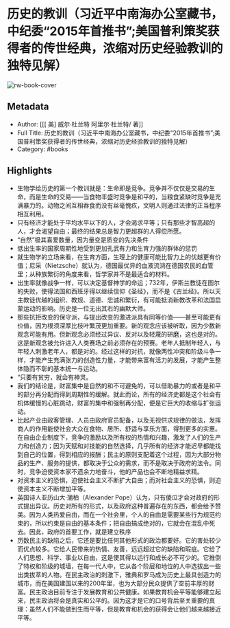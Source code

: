 # 历史的教训（习近平中南海办公室藏书，中纪委“2015年首推书”;美国普利策奖获得者的传世经典，浓缩对历史经验教训的独特见解）

![rw-book-cover](https://res.weread.qq.com/wrepub/CB_1VOBlGBkKBAb6hx6guDiXAKv_parsecover)

## Metadata
- Author: [[[ 美] 威尔·杜兰特 阿里尔·杜兰特/ 著]]
- Full Title: 历史的教训（习近平中南海办公室藏书，中纪委“2015年首推书”;美国普利策奖获得者的传世经典，浓缩对历史经验教训的独特见解）
- Category: #books

## Highlights
- 生物学给历史的第一个教训就是：生命即是竞争。竞争并不仅仅是交易的生命，而是生命的交易——当食物丰盛时竞争是和平的，当粮食紧缺时竞争是充满暴力的。动物之间互相吞食而没有丝毫愧疚，文明人则通过法律的正当程序相互利用。
- 只有经济才能处于平均水平以下的人，才会渴求平等；只有那些才智高超的人，才会渴望自由；最终的结果总是智力更超群的人得偿所愿。
- “自然”极其喜爱数量，因为量变是质变的先决条件
- 低出生率的国家周期性地受到更加孔武有力和生育力强的群体的惩罚
- 就生物学的立场来看，在生育方面，生理上的健康可能比智力上的优越更有价值；尼采（Nietzsche）就认为，德国最优异的血液流淌在德国农民的血管里；从种族繁衍的角度来看，哲学家并不是最适合的材料。
- 出生率就像战争一样，可以决定基督神学的命运；732年，伊斯兰教徒在图尔的失败，使得法国和西班牙得以继续信仰《圣经》，而不是《古兰经》。所以天主教徒优越的组织、教规、道德、忠诚和繁衍，有可能抵消新教改革和法国启蒙运动的影响。历史是一位无出其右的幽默大师。
- 那些抗拒改变的保守派，与提出改变的激进派具有同等价值——甚至可能更有价值，因为根须深厚比枝叶繁茂更加重要。新的观念应该被听取，因为少数新观念可能有用。但新观念必须经过异议、反对以及轻蔑的研磨，这也是对的。这是新观念被允许进入人类赛场之前必须存在的预赛。老年人抵制年轻人，与年轻人刺激老年人，都是对的。经过这样的对抗，就像两性冲突和阶级斗争一样，才能产生充满张力的创造性力量，才能带来富有活力的发展，才能产生整体隐而不彰的基本统一与运动。
- “只要有贫穷，就会有神灵。
- 我们的结论是，财富集中是自然的和不可避免的，可以借助暴力的或者是和平的部分再分配而得到周期性的缓解。就此而论，所有的经济史都是这个社会有机体缓慢的心脏跳动，财富的集中和强制再分配，便是它巨大的收缩与扩张运动。
- 比起产业由政客管理、人员由政府官员配备，以及无视供求规律的做法，发挥商人的作用能使社会大众在食物、居所、舒适与享乐方面，得到更多的实惠。在自由企业制度下，竞争的激励以及所有权的热情和兴趣，激发了人们的生产力和创造力；因为天赋和对技能的自然选择，几乎所有的经济才能迟早都能找到自己的位置，得到相应的报酬；民主的原则支配着这个过程，因为大部分物品的生产、服务的提供，都取决于公众的需求，而不是取决于政府的法令。同时，竞争迫使资本家不遗余力地奋斗，他的产品也会不断地精益求精。
- 对资本主义的恐惧，迫使社会主义不断扩大自由；而对社会主义的恐惧，则迫使资本主义不断增加平等。
- 英国诗人亚历山大·蒲柏（Alexander Pope）认为，只有傻瓜才会对政府的形式提出异议。历史对所有的形式，以及政府这种普遍存在的东西，都会给予赞美。因为人类热爱自由，而在一个社会里，个人的自由是需要某些行为规范约束的，所以约束是自由的基本条件；把自由搞成绝对的，它就会在混乱中死去。因此，政府的首要工作，就是建立秩序
- 历数民主的缺陷之后，它还是要比任何其他形式的政治都要好。它的害处较少而优点较多。它给人民带来的热情、友善，远远超过它的缺陷和瑕疵。它给了人们思想、科学、事业以自由，这是使其得以运行和成长必不可少的。它推倒了特权和阶级的城墙，在每一代人中，它从各个阶层和地位的人中选拔出一些出类拔萃的人物。在民主政治的刺激下，雅典和罗马成为历史上最具创造力的城市，而在美国建国以来的200年里，也为大部分民众提供了空前丰厚的财富。民主政治目前专注于发展教育和公共健康。如果教育机会平等能够建立起来，民主政治将会是真实和公平的。因为这才是它的口号背后至关重要的真理：虽然人们不能做到生而平等，但是教育和机会的获得会让他们越来越接近平等。
